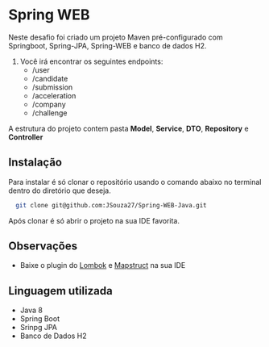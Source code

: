 # Spring WEB

Neste desafio foi criado um projeto Maven pré-configurado com Springboot, Spring-JPA, Spring-WEB e banco de dados H2.

1. Você irá encontrar os seguintes endpoints:
	- /user
	- /candidate
	- /submission
	- /acceleration
	- /company
	- /challenge

A estrutura do projeto contem pasta **Model**, **Service**, **DTO**, **Repository** e **Controller**


## Instalação

Para instalar é só clonar o repositório usando o comando abaixo
no terminal dentro do diretório que deseja.

```bash
  git clone git@github.com:JSouza27/Spring-WEB-Java.git
```

Após clonar é só abrir o projeto na sua IDE favorita.

## Observações
- Baixe o plugin do [Lombok](https://projectlombok.org/setup/intellij) e [Mapstruct](https://mapstruct.org/documentation/ide-support/) na sua IDE

## Linguagem utilizada

- Java 8
- Spring Boot
- Srinpg JPA
- Banco de Dados H2
